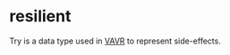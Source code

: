 # resilient

Try is a data type used in [VAVR](http://www.vavr.io/vavr-docs/#_side_effects) to represent side-effects.
